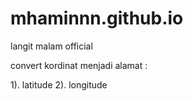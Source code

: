 # mhaminnn.github.io
langit malam official

convert kordinat menjadi alamat :


1). latitude
2). longitude

